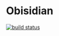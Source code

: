 Obisidian
=========

[![build status](https://secure.travis-ci.org/obsidianorg/app.svg)](http://travis-ci.org/obsidianorg/app)


